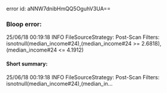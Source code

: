 error id: aNNW7dnibHmQQ5OguhV3UA==
### Bloop error:

25/06/18 00:19:18 INFO FileSourceStrategy: Post-Scan Filters: isnotnull(median_income#24),(median_income#24 >= 2.6818),(median_income#24 <= 4.1912)
#### Short summary: 

25/06/18 00:19:18 INFO FileSourceStrategy: Post-Scan Filters: isnotnull(median_income#24),(median_in...